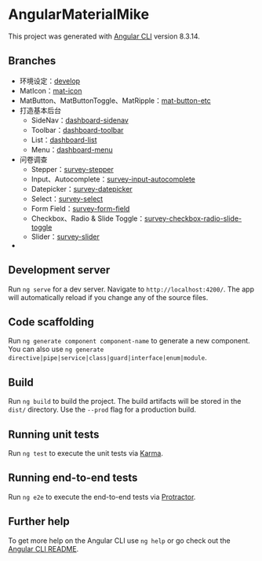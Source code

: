 # AngularMaterialMike

This project was generated with [Angular CLI](https://github.com/angular/angular-cli) version 8.3.14.

## Branches

- 环境设定：[develop](https://github.com/soonespresso/angular-material-mike/tree/develop)
- MatIcon：[mat-icon](https://github.com/soonespresso/angular-material-mike/tree/mat-icon)
- MatButton、MatButtonToggle、MatRipple：[mat-button-etc](https://github.com/soonespresso/angular-material-mike/tree/mat-button-etc)
- 打造基本后台
  - SideNav：[dashboard-sidenav](https://github.com/soonespresso/angular-material-mike/tree/dashboard-sidenav)
  - Toolbar：[dashboard-toolbar](https://github.com/soonespresso/angular-material-mike/tree/dashboard-toolbar)
  - List：[dashboard-list](https://github.com/soonespresso/angular-material-mike/tree/dashboard-list)
  - Menu：[dashboard-menu](https://github.com/soonespresso/angular-material-mike/tree/dashboard-menu)
- 问卷调查
  - Stepper：[survey-stepper](https://github.com/soonespresso/angular-material-mike/tree/survey-stepper)
  - Input、Autocomplete：[survey-input-autocomplete](https://github.com/soonespresso/angular-material-mike/tree/survey-input-autocomplete)
  - Datepicker：[survey-datepicker](https://github.com/soonespresso/angular-material-mike/tree/survey-datepicker)
  - Select：[survey-select](https://github.com/soonespresso/angular-material-mike/tree/survey-select)
  - Form Field：[survey-form-field](https://github.com/soonespresso/angular-material-mike/tree/survey-form-field)
  - Checkbox、Radio & Slide Toggle：[survey-checkbox-radio-slide-toggle](https://github.com/soonespresso/angular-material-mike/tree/survey-checkbox-radio-slide-toggle)
  - Slider：[survey-slider](https://github.com/soonespresso/angular-material-mike/tree/survey-slider)
- 

## Development server

Run `ng serve` for a dev server. Navigate to `http://localhost:4200/`. The app will automatically reload if you change any of the source files.

## Code scaffolding

Run `ng generate component component-name` to generate a new component. You can also use `ng generate directive|pipe|service|class|guard|interface|enum|module`.

## Build

Run `ng build` to build the project. The build artifacts will be stored in the `dist/` directory. Use the `--prod` flag for a production build.

## Running unit tests

Run `ng test` to execute the unit tests via [Karma](https://karma-runner.github.io).

## Running end-to-end tests

Run `ng e2e` to execute the end-to-end tests via [Protractor](http://www.protractortest.org/).

## Further help

To get more help on the Angular CLI use `ng help` or go check out the [Angular CLI README](https://github.com/angular/angular-cli/blob/master/README.md).
